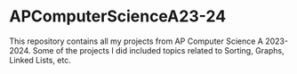 # APComputerScienceA23-24
This repository contains all my projects from AP Computer Science A 2023-2024. Some of the projects I did included topics related to Sorting, Graphs, Linked Lists, etc.

